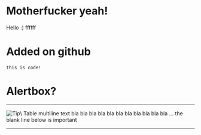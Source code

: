 <!-- TITLE: Home -->
<!-- SUBTITLE: A quick summary of Home -->

# Motherfucker yeah!
Hello :) ffffff

# Added on github
```
this is code!
```

# Alertbox?
----------------------- ------------------------------------
![Tip](images/tip.png)\ Table multiline text bla bla bla bla
                        bla bla bla bla bla bla bla ... the
                        blank line below is important 

----------------------------------------------------------------